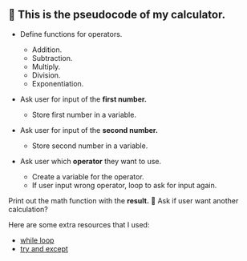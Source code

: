 ## :book: This is the pseudocode of my calculator.

- Define functions for operators.
    - Addition.
    - Subtraction.
    - Multiply.
    - Division.
    - Exponentiation.

- Ask user for input of the **first number.**
    - Store first number in a variable.
- Ask user for input of the **second number.**
    - Store second number in a variable.

- Ask user which **operator** they want to use.
    - Create a variable for the operator.
    - If user input wrong operator, loop to ask for input again.

Print out the math function with the **result.** :confetti_ball:
Ask if user want another calculation?

Here are some extra resources that I used:
- [while loop](https://www.w3schools.com/python/python_while_loops.asp)
- [try and except](https://www.w3schools.com/python/python_try_except.asp)
